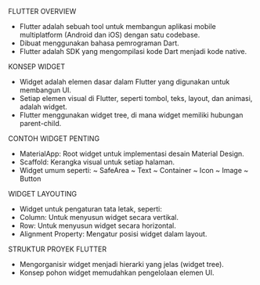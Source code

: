 FLUTTER OVERVIEW
- Flutter adalah sebuah tool untuk membangun aplikasi mobile multiplatform (Android dan iOS) dengan satu codebase.
- Dibuat menggunakan bahasa pemrograman Dart.
- Flutter adalah SDK yang mengompilasi kode Dart menjadi kode native.

KONSEP WIDGET
- Widget adalah elemen dasar dalam Flutter yang digunakan untuk membangun UI.
- Setiap elemen visual di Flutter, seperti tombol, teks, layout, dan animasi, adalah widget.
- Flutter menggunakan widget tree, di mana widget memiliki hubungan parent-child.

CONTOH WIDGET PENTING
- MaterialApp: Root widget untuk implementasi desain Material Design.
- Scaffold: Kerangka visual untuk setiap halaman.
- Widget umum seperti:
      ~ SafeArea
      ~ Text
      ~ Container
      ~ Icon
      ~ Image
      ~ Button

WIDGET LAYOUTING
- Widget untuk pengaturan tata letak, seperti:
- Column: Untuk menyusun widget secara vertikal.
- Row: Untuk menyusun widget secara horizontal.
- Alignment Property: Mengatur posisi widget dalam layout.

STRUKTUR PROYEK FLUTTER
- Mengorganisir widget menjadi hierarki yang jelas (widget tree).
- Konsep pohon widget memudahkan pengelolaan elemen UI.
